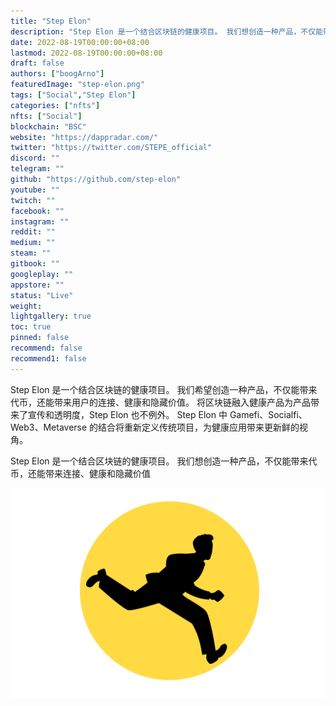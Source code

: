 ```yaml
---
title: "Step Elon"
description: "Step Elon 是一个结合区块链的健康项目。 我们想创造一种产品，不仅能带来代币，还能带来连接、健康和隐藏价值"
date: 2022-08-19T00:00:00+08:00
lastmod: 2022-08-19T00:00:00+08:00
draft: false
authors: ["boogArno"]
featuredImage: "step-elon.png"
tags: ["Social","Step Elon"]
categories: ["nfts"]
nfts: ["Social"]
blockchain: "BSC"
website: "https://dappradar.com/"
twitter: "https://twitter.com/STEPE_official"
discord: ""
telegram: ""
github: "https://github.com/step-elon"
youtube: ""
twitch: ""
facebook: ""
instagram: ""
reddit: ""
medium: ""
steam: ""
gitbook: ""
googleplay: ""
appstore: ""
status: "Live"
weight: 
lightgallery: true
toc: true
pinned: false
recommend: false
recommend1: false
---
```

Step Elon 是一个结合区块链的健康项目。 我们希望创造一种产品，不仅能带来代币，还能带来用户的连接、健康和隐藏价值。 将区块链融入健康产品为产品带来了宣传和透明度，Step Elon 也不例外。 Step Elon 中 Gamefi、Socialfi、Web3、Metaverse 的结合将重新定义传统项目，为健康应用带来更新鲜的视角。

Step Elon 是一个结合区块链的健康项目。 我们想创造一种产品，不仅能带来代币，还能带来连接、健康和隐藏价值

![stepelon-dapp-social-bsc-image2_df71849d31d8479d4f39f8af15e1ae5e](stepelon-dapp-social-bsc-image2_df71849d31d8479d4f39f8af15e1ae5e.png)

